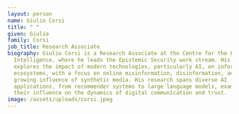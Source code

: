 ```yaml
---
layout: person
name: Giulio Corsi
title: " "
given: Giulio
family: Corsi
job_title: Research Associate
biography: Giulio Corsi is a Research Associate at the Centre for the Future of
  Intelligence, where he leads the Epistemic Security work stream. His work
  explores the impact of modern technologies, particularly AI, on information
  ecosystems, with a focus on online misinformation, disinformation, and the
  growing influence of synthetic media. His research spans diverse AI
  applications, from recommender systems to large language models, examining
  their influence on the dynamics of digital communication and trust.
image: /assets/uploads/corsi.jpeg
---
```

